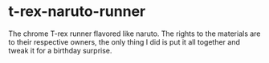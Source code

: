 # t-rex-naruto-runner
The chrome T-rex runner flavored like naruto. The rights to the materials are to their respective owners, the only thing I did is put it all together and tweak it for a birthday surprise. 
